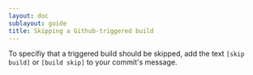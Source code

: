 ```yaml
---
layout: doc
sublayout: guide
title: Skipping a Github-triggered build
---
```

To specifiy that a triggered build should be skipped, add the text `[skip build]` or `[build skip]` to your commit's message.
